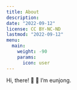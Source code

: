 ```yaml
---
title: About
description:
date: "2022-09-12"
license: CC BY-NC-ND
lastmod: "2022-09-12"
menu:
  main:
    weight: -90
    params:
      icon: user
---
```


Hi, there! 👋
🌱 I’m eunjong.